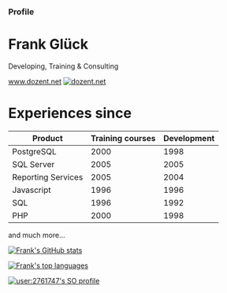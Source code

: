 ### Profile
# Frank Glück
Developing, Training & Consulting

<!--
**fglueck/fglueck** is a ✨ _special_ ✨ repository because its `README.md` (this file) appears on your GitHub profile.

Here are some ideas to get you started:

- 🔭 I’m currently working on ...
- 🌱 I’m currently learning ...
- 👯 I’m looking to collaborate on ...
- 🤔 I’m looking for help with ...
- 💬 Ask me about ...
- 📫 How to reach me: ...
- 😄 Pronouns: ...
- ⚡ Fun fact: ...
-->
www.dozent.net [![dozent.net](https://img.shields.io/website-up-down-green-red/http/shields.io.svg)](http://dozent.net/)


# Experiences since
|Product           |Training courses |Development   |
|------------------|--------------|--------------|
|PostgreSQL        |2000          |1998          |
|SQL Server        |2005          |2005          |
|Reporting Services|2005          |2004          |
|Javascript        |1996          |1996          |
|SQL               |1996          |1992          |
|PHP               |2000          |1998          |

and much more...

[![Frank's GitHub stats](https://github-readme-stats.vercel.app/api?username=fglueck&show_icons=true&theme=gruvbox&locale=de&bg_color=45,000000,441111&hide_border=1)](https://github.com/fglueck/github-readme-stats)
<!-- https://github.com/anuraghazra/github-readme-stats -->

[![Frank's top languages](https://github-readme-stats.vercel.app/api/top-langs/?username=fglueck&theme=blue-green&bg_color=135,000000,441111&hide_border=1&langs_count=10)](https://github.com/fglueck/github-readme-stats)


[![user:2761747's SO profile](https://stackoverflow-readme-profile.johannchopin.fr/profile/2761747?theme=dark&website=true&location=true)](https://github.com/johannchopin/stackoverflow-readme-profile)
